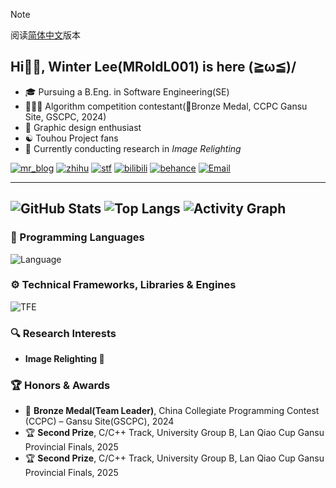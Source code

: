 > [!NOTE]
> 阅读[简体中文](README_zh.md)版本

## Hi👋🏻, Winter Lee(MRoldL001) is here (≧ω≦)/

- 🎓 Pursuing a B.Eng. in Software Engineering(SE)
- 👨🏻‍💻 Algorithm competition contestant(🥉Bronze Medal, CCPC Gansu Site, GSCPC, 2024)
- 🎨 Graphic design enthusiast
- ☯️ Touhou Project fans
- 🔬 Currently conducting research in *Image Relighting*

[![mr_blog](https://img.shields.io/badge/----MR__Blog-268785?style=flat-square&logo=wordpress&logoColor=ffffff)](http://www.mroldl001.top) [![zhihu](https://img.shields.io/badge/Zhihu-0084FF?style=flat-square&logo=zhihu&logoColor=ffffff)](https://www.zhihu.com/people/mroldl001)
[![stf](https://img.shields.io/badge/StackOverflow-FE7A16?style=flat-square&logo=stackoverflow&logoColor=ffffff)](https://stackoverflow.com/users/24539719/mroldl001) [![bilibili](https://img.shields.io/badge/Bilibili-00A1D6?style=flat-square&logo=bilibili&logoColor=ffffff)](https://space.bilibili.com/244751581) [![behance](https://img.shields.io/badge/Behance-1769FF?style=flat-square&logo=behance&logoColor=ffffff)](https://www.behance.net/mroldl001)
[![Email](https://img.shields.io/badge/Email-D0104C?style=flat-square&logo=Mail.Ru&logoColor=ffffff)](mailto:kirakira@mroldl001.top)
 
---
![GitHub Stats](https://github-readme-stats.vercel.app/api?username=MRoldL001&show_icons=true&theme=shadow_green&v=2)
![Top Langs](https://github-readme-stats.vercel.app/api/top-langs/?username=MRoldL001&layout=compact&theme=shadow_green&v=2)
![Activity Graph](https://github-readme-activity-graph.vercel.app/graph?username=MRoldL001&theme=github-light)
---
### 🧰 Programming Languages
![Language](https://skillicons.dev/icons?i=c,cpp,kotlin,python,html,css,javascript&theme=light)

### ⚙️ Technical Frameworks, Libraries & Engines
![TFE](https://skillicons.dev/icons?i=godot,spring,pytorch&theme=light)

### 🔍 Research Interests
- **Image Relighting 🌇**

### 🏆 Honors & Awards
- 🥉 **Bronze Medal(Team Leader)**, China Collegiate Programming Contest (CCPC) – Gansu Site(GSCPC), 2024
- 🏆 **Second Prize**, C/C++ Track, University Group B, Lan Qiao Cup Gansu Provincial Finals, 2025
- 🏆 **Second Prize**, C/C++ Track, University Group B, Lan Qiao Cup Gansu Provincial Finals, 2025
  
